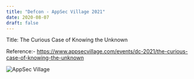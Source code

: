 ```yaml
---
title: "Defcon - AppSec Village 2021"
date: 2020-08-07
draft: false
---
```


Title: The Curious Case of Knowing the Unknown


Reference:- https://www.appsecvillage.com/events/dc-2021/the-curious-case-of-knowing-the-unknown

![AppSec Village](/images/appsecvillage_2021.png)



